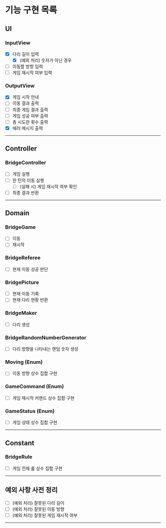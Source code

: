 # 기능 구현 목록

## UI
### InputView
- [x] 다리 길이 입력
  - [x] (예외 처리) 숫자가 아닌 경우
- [ ] 이동할 방향 입력
- [ ] 게임 재시작 여부 입력

### OutputView
- [x] 게임 시작 안내
- [ ] 이동 결과 출력
- [ ] 최종 게임 결과 출력
- [ ] 게임 성공 여부 출력
- [ ] 총 시도한 횟수 출력
- [x] 에러 메시지 출력
---

## Controller
### BridgeController
- [ ] 게임 실행
- [ ] 한 턴의 이동 실행
  - [ ] (실패 시) 게임 재시작 여부 확인
- [ ] 최종 결과 반환
---

## Domain

### BridgeGame
- [ ] 이동
- [ ] 재시작

### BridgeReferee
- [ ] 현재 이동 성공 판단

### BridgePicture
- [ ] 현재 이동 기록
- [ ] 현재 다리 현황 반환

### BridgeMaker
- [ ] 다리 생성

### BridgeRandomNumberGenerator
- [ ] 다리 방향을 나타내는 랜덤 숫자 생성

### Moving (Enum)
- [ ] 이동 방향 상수 집합 구현

### GameCommand (Enum)
- [ ] 게임 재시작 커맨드 상수 집합 구현

### GameStatus (Enum)
- [ ] 게임 상태 상수 집합 구현
---

## Constant
### BridgeRule
- [ ] 게임 전체 룰 상수 집합 구현
---

## 예외 사항 사전 정리
- [ ] (예외 처리) 잘못된 다리 길이
- [ ] (예외 처리) 잘못된 이동 방향
- [ ] (예외 처리) 잘못된 게임 재시작 여부
---